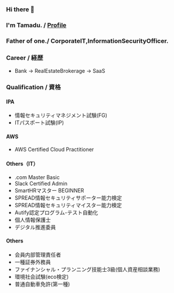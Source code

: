 ### Hi there 👋
### I'm Tamadu. / [Profile](https://tamadu.wraptas.site/) 
### Father of one./ CorporateIT,InformationSecurityOfficer.

### Career / 経歴
 - Bank -> RealEstateBrokerage -> SaaS
### Qualification / 資格
#### IPA
 - 情報セキュリティマネジメント試験(FG)
 - ITパスポート試験(IP)
#### AWS
 - AWS Certified Cloud Practitioner
#### Others（IT）
 - .com Master Basic
 - Slack Certified Admin
 - SmartHRマスター BEGINNER
 - SPREAD情報セキュリティサポーター能力検定
 - SPREAD情報セキュリティマイスター能力検定
 - Autify認定プログラム-テスト自動化
 - 個人情報保護士
 - デジタル推進委員
#### Others
 - 会員内部管理責任者
 - 一種証券外務員 
 - ファイナンシャル・プランニング技能士3級(個人資産相談業務)
 - 環境社会試験(eco検定)
 - 普通自動車免許(第一種)
